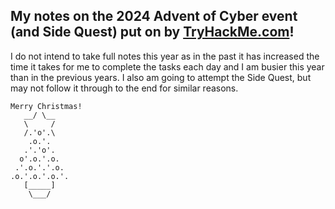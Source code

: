 ## My notes on the 2024 Advent of Cyber event (and Side Quest) put on by <a href="https://tryhackme.com/room/adventofcyber2024">TryHackMe.com</a>!

I do not intend to take full notes this year as in the past it has increased the time it takes for me to complete the tasks each day and I am busier this year than in the previous years. I also am going to attempt the Side Quest, but may not follow it through to the end for similar reasons.

```
Merry Christmas!
   __/ \__
   \     /
   /.'o'.\
    .o.'.
   .'.'o'.
  o'.o.'.o.
 .'.o.'.'.o.
.o.'.o.'.o.'.
   [_____]
    \___/    
```
<!-- Christmas Tree Ascii Art by Laura Brown -->